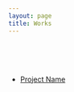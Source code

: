 ```yaml
---
layout: page
title: Works
---
```

<br><br><br>
<ul>
	<li> <a href="/Portfolios/project_1/" target="_blank">Project Name</a> </li>
</ul>
